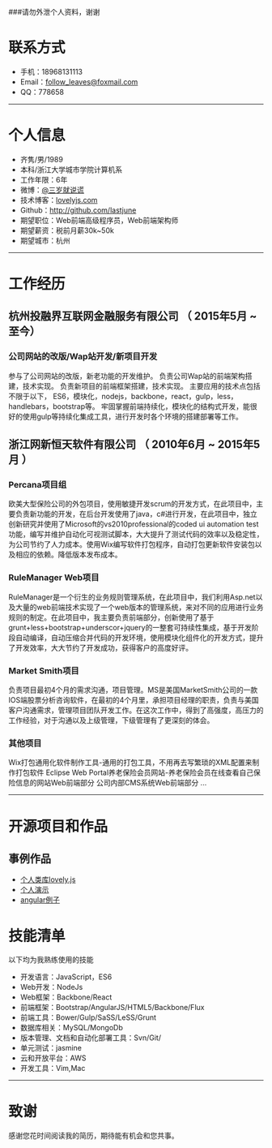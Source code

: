 ###请勿外泄个人资料，谢谢
# 联系方式

- 手机：18968131113
- Email：follow_leaves@foxmail.com
- QQ：778658

---

# 个人信息

 - 齐隽/男/1989 
 - 本科/浙江大学城市学院计算机系 
 - 工作年限：6年
 - 微博：[@三岁就说谎](http://weibo.com/godlike2012)
 - 技术博客：[lovelyjs.com](http://lovelyjs.com)
 - Github：http://github.com/lastjune
 - 期望职位：Web前端高级程序员，Web前端架构师
 - 期望薪资：税前月薪30k~50k
 - 期望城市：杭州

---

# 工作经历
## 杭州投融界互联网金融服务有限公司 （ 2015年5月 ~ 至今）

### 公司网站的改版/Wap站开发/新项目开发
参与了公司网站的改版，新老功能的开发维护。 
负责公司Wap站的前端架构搭建，技术实现。 
负责新项目的前端框架搭建，技术实现。 
主要应用的技术点包括不限于以下， 
ES6，模块化，nodejs，backbone，react，gulp，less，handlebars，bootstrap等。 
牢固掌握前端持续化，模块化的结构式开发，能很好的使用gulp等持续化集成工具，进行开发时各个环境的搭建部署等工作。


## 浙江网新恒天软件有限公司 （ 2010年6月 ~ 2015年5月 ）

### Percana项目组
欧美大型保险公司的外包项目，使用敏捷开发scrum的开发方式，在此项目中，主要负责新功能的开发，在后台开发使用了java，c#进行开发，在此项目中，独立创新研究并使用了Microsoft的vs2010professional的coded ui automation test功能，编写并维护自动化可视测试脚本，大大提升了测试代码的效率以及稳定性，为公司节约了人力成本。使用Wix编写软件打包程序，自动打包更新软件安装包以及相应的依赖。降低版本发布成本。


### RuleManager Web项目 
RuleManager是一个衍生的业务规则管理系统，在此项目中，我们利用Asp.net以及大量的web前端技术实现了一个web版本的管理系统，来对不同的应用进行业务规则的制定。在此项目中，我主要负责前端部分，创新使用了基于grunt+less+bootstrap+underscor+jquery的一整套可持续性集成，基于开发阶段自动编译，自动压缩合并代码的开发环境，使用模块化组件化的开发方式，提升了开发效率，大大节约了开发成功，获得客户的高度好评。

### Market Smith项目
负责项目最初4个月的需求沟通，项目管理。MS是美国MarketSmith公司的一款IOS端股票分析咨询软件，在最初的4个月里，承担项目经理的职责，负责与美国客户沟通需求，管理项目团队开发工作。在这次工作中，得到了高强度，高压力的工作经验，对于沟通以及上级管理，下级管理有了更深刻的体会。
### 其他项目
Wix打包通用化软件制作工具-通用的打包工具，不用再去写繁琐的XML配置来制作打包软件
Eclipse Web Portal养老保险会员网站-养老保险会员在线查看自己保险信息的网站Web前端部分
公司内部CMS系统Web前端部分
...


---

# 开源项目和作品

## 事例作品

 - [个人类库lovely.js](https://github.com/lastjune/lovelyjs)
 - [个人演示](http://www.lovelyjs.com/me/index.html)
 - [angular例子](http://www.lovelyjs.com/angular/index.html)


# 技能清单

以下均为我熟练使用的技能
- 开发语言：JavaScript，ES6
- Web开发：NodeJs
- Web框架：Backbone/React
- 前端框架：Bootstrap/AngularJS/HTML5/Backbone/Flux
- 前端工具：Bower/Gulp/SaSS/LeSS/Grunt
- 数据库相关：MySQL/MongoDb
- 版本管理、文档和自动化部署工具：Svn/Git/
- 单元测试：jasmine
- 云和开放平台：AWS
- 开发工具：Vim,Mac

---

# 致谢
感谢您花时间阅读我的简历，期待能有机会和您共事。
